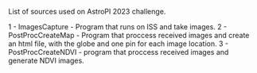 List of sources used on AstroPI 2023 challenge.

1 - ImagesCapture - Program that runs on ISS and take images.
2 - PostProcCreateMap - Program that proccess received images and create an html file, with the globe and one pin for each image location.
3 - PostProcCreateNDVI - program that proccess received images and generate NDVI images.
